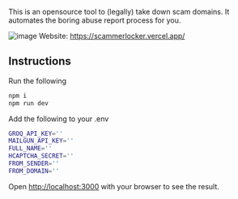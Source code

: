 This is an opensource tool to (legally) take down scam domains. It automates the boring abuse report process for you.

![image](https://github.com/user-attachments/assets/679ef9bc-0f36-4ab5-b941-fd8050bef6ed)
Website: https://scammerlocker.vercel.app/


## Instructions

Run the following
```bash
npm i
npm run dev
```

Add the following to your .env
```bash
GROQ_API_KEY=''
MAILGUN_API_KEY=''
FULL_NAME=''
HCAPTCHA_SECRET=''
FROM_SENDER=''
FROM_DOMAIN=''
```

Open [http://localhost:3000](http://localhost:3000) with your browser to see the result.
